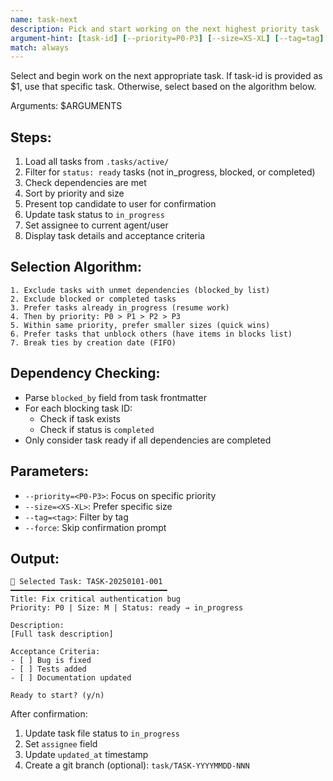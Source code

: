 ```yaml
---
name: task-next
description: Pick and start working on the next highest priority task
argument-hint: [task-id] [--priority=P0-P3] [--size=XS-XL] [--tag=tag] [--force]
match: always
---
```


Select and begin work on the next appropriate task. If task-id is provided as $1, use that specific task. Otherwise, select based on the algorithm below.

Arguments: $ARGUMENTS

## Steps:
1. Load all tasks from `.tasks/active/`
2. Filter for `status: ready` tasks (not in_progress, blocked, or completed)
3. Check dependencies are met
4. Sort by priority and size
5. Present top candidate to user for confirmation
6. Update task status to `in_progress`
7. Set assignee to current agent/user
8. Display task details and acceptance criteria

## Selection Algorithm:
```
1. Exclude tasks with unmet dependencies (blocked_by list)
2. Exclude blocked or completed tasks
3. Prefer tasks already in_progress (resume work)
4. Then by priority: P0 > P1 > P2 > P3
5. Within same priority, prefer smaller sizes (quick wins)
6. Prefer tasks that unblock others (have items in blocks list)
7. Break ties by creation date (FIFO)
```

## Dependency Checking:
- Parse `blocked_by` field from task frontmatter
- For each blocking task ID:
  - Check if task exists
  - Check if status is `completed`
- Only consider task ready if all dependencies are completed

## Parameters:
- `--priority=<P0-P3>`: Focus on specific priority
- `--size=<XS-XL>`: Prefer specific size
- `--tag=<tag>`: Filter by tag
- `--force`: Skip confirmation prompt

## Output:
```
🎯 Selected Task: TASK-20250101-001
━━━━━━━━━━━━━━━━━━━━━━━━━━━━━━━━━━━
Title: Fix critical authentication bug
Priority: P0 | Size: M | Status: ready → in_progress

Description:
[Full task description]

Acceptance Criteria:
- [ ] Bug is fixed
- [ ] Tests added
- [ ] Documentation updated

Ready to start? (y/n)
```

After confirmation:
1. Update task file status to `in_progress`
2. Set `assignee` field
3. Update `updated_at` timestamp
4. Create a git branch (optional): `task/TASK-YYYYMMDD-NNN`